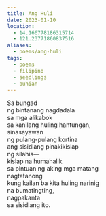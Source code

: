 ```yaml
---
title: Ang Huli
date: 2023-01-10
location:
  - 14.166778186315714
  - 121.23771860837516
aliases:
  - poems/ang-huli
tags:
  - poems
  - filipino
  - seedlings
  - buhian
---
```

Sa bungad  
ng bintanang nagdadala  
sa mga alikabok  
sa kanilang huling hantungan,  
sinasayawan  
ng pulang-pulang kortina  
ang sisidlang pinakikislap  
ng silahis—  
kislap na humahalik  
sa pintuan ng aking mga matang  
nagtatanong  
kung kailan ba kita huling narinig  
na bumatingting,  
nagpakanta  
sa sisidlang ito.  